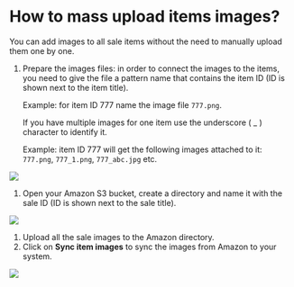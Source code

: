 # How to mass upload items images?

You can add images to all sale items without the need to manually upload them one by one.

1. Prepare the images files: in order to connect the images to the items, you need to give the file a pattern name that contains the item ID \(ID is shown next to the item title\).

   Example: for item ID 777 name the image file `777.png`.

   If you have multiple images for one item use the underscore \( \_ \) character to identify it.

   Example: item ID 777 will get the following images attached to it: `777.png`, `777_1.png`, `777_abc.jpg` etc.

![](https://user-images.githubusercontent.com/20393485/47136635-f459a380-d2bc-11e8-85b6-7d68c5d116cc.jpg)

1. Open your Amazon S3 bucket, create a directory and name it with the sale ID \(ID is shown next to the sale title\). 

![](https://user-images.githubusercontent.com/20393485/47136695-32ef5e00-d2bd-11e8-82b4-4a9c2bc69b2f.jpg)

1. Upload all the sale images to the Amazon directory.
2. Click on **Sync item images** to sync the images from Amazon to your system.

![](https://user-images.githubusercontent.com/20393485/47136762-63cf9300-d2bd-11e8-9dc2-4bd1ffbd4d88.jpg)

